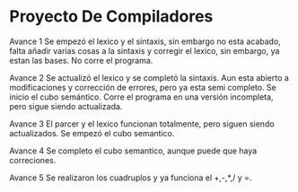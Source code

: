 # Proyecto De Compiladores

Avance 1
Se empezó el lexico y el sintaxis, sin embargo no esta acabado, falta añadir
varias cosas a la sintaxis y corregir el lexico, sin embargo, ya estan las bases.
No corre el programa.

Avance 2
Se actualizó el lexico y se completó la sintaxis. Aun esta abierto a modificaciones
y corrección de errores, pero ya esta semi completo. Se inicio el cubo semántico.
Corre el programa en una versión incompleta, pero sigue siendo actualizada.

Avance 3
El parcer y el lexico funcionan totalmente, pero siguen siendo actualizados. Se empezó
el cubo semantico. 

Avance 4
Se completo el cubo semantico, aunque puede que haya correciones.

Avance 5
Se realizaron los cuadruplos y ya funciona el +,-,*,/ y =.